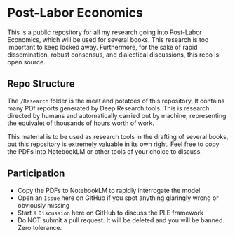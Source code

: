 # Post-Labor Economics

This is a public repository for all my research going into Post-Labor Economics, which will be used for several books. This research is too important to keep locked away. Furthermore, for the sake of rapid dissemination, robust consensus, and dialectical discussions, this repo is open source.

## Repo Structure

The `/Research` folder is the meat and potatoes of this repository. It contains many PDf reports generated by Deep Research tools. This is research directed by humans and automatically carried out by machine, representing the equivalet of thousands of hours worth of work. 

This material is to be used as research tools in the drafting of several books, but this repository is extremely valuable in its own right. Feel free to copy the PDFs into NotebookLM or other tools of your choice to discuss. 

## Participation

- Copy the PDFs to NotebookLM to rapidly interrogate the model
- Open an `Issue` here on GitHub if you spot anything glaringly wrong or obviously missing
- Start a `Discussion` here on GitHub to discuss the PLE framework
- Do NOT submit a pull request. It will be deleted and you will be banned. Zero tolerance. 